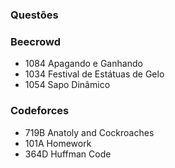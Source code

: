 ### Questões

### Beecrowd
 - 1084 Apagando e Ganhando
 - 1034	Festival de Estátuas de Gelo
 - 1054 Sapo Dinâmico

### Codeforces
 - 719B Anatoly and Cockroaches
 - 101A Homework
 - 364D Huffman Code